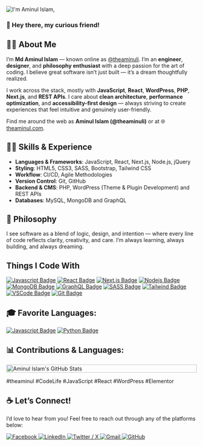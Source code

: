 ![I'm Aminul Islam,](https://raw.githubusercontent.com/theaminuli/theaminul/refs/heads/main/Github-Profile-Photo.png)
### 👋 Hey there, my curious friend!

## 🙋‍♂️ About Me

I’m **Md Aminul Islam** — known online as [@theaminuli](https://x.com/theaminuli). I’m an **engineer**, **designer**, and **philosophy enthusiast** with a deep passion for the art of coding. I believe great software isn’t just built — it’s a dream thoughtfully realized.

I work across the stack, mostly with **JavaScript**, **React**, **WordPress**, **PHP**, **Next.js**, and **REST APIs**. I care about **clean architecture**, **performance optimization**, and **accessibility-first design** — always striving to create experiences that feel intuitive and genuinely user-friendly.

Find me around the web as **Aminul Islam (@theaminuli)** or at 🌐 [theaminul.com](https://theaminul.com).

## 👨‍💻 Skills & Experience

- **Languages & Frameworks**: JavaScript, React, Next.js, Node.js, jQuery  
- **Styling**: HTML5, CSS3, SASS, Bootstrap, Tailwind CSS  
- **Workflow**: CI/CD, Agile Methodologies  
- **Version Control**: Git, GitHub  
- **Backend & CMS**: PHP, WordPress (Theme & Plugin Development) and REST APIs
- **Databases**: MySQL, MongoDB and GraphQL
## 🧠 Philosophy

I see software as a blend of logic, design, and intention — where every line of code reflects clarity, creativity, and care. I’m always learning, always building, and always dreaming.

## Things I Code With

[![Javascript Badge](https://img.shields.io/badge/-Javascript-F0DB4F?style=for-the-badge&labelColor=black&logo=javascript&logoColor=F0DB4F)](#) 
[![React Badge](https://img.shields.io/badge/-React-61DBFB?style=for-the-badge&labelColor=black&logo=react&logoColor=61DBFB)](#) 
[![Next.js Badge](https://img.shields.io/badge/next.js-000000?style=for-the-badge&logo=nextdotjs&logoColor=white)](#) 
[![Nodejs Badge](https://img.shields.io/badge/-Nodejs-3C873A?style=for-the-badge&labelColor=black&logo=node.js&logoColor=3C873A)](#) 
[![MongoDB Badge](https://img.shields.io/badge/MongoDB-4EA94B?style=for-the-badge&logo=mongodb&logoColor=white)](#) 
[![GraphQL Badge](https://img.shields.io/badge/-GraphQl-e535ab?style=for-the-badge&labelColor=black&logo=node.js&logoColor=e535ab)](#) 
[![SASS Badge](https://img.shields.io/badge/Sass-CC6699?style=for-the-badge&logo=sass&logoColor=white)](#) 
[![Tailwind Badge](https://img.shields.io/badge/Tailwind%20CSS-092749?style=for-the-badge&logo=tailwindcss&logoColor=06B6D4&labelColor=000000)](#) 
[![VSCode Badge](https://img.shields.io/badge/Visual_Studio-5C2D91?style=for-the-badge&logo=visual%20studio&logoColor=white)](#) 
[![Git Badge](https://img.shields.io/badge/Git-F05032?style=for-the-badge&logo=git&logoColor=white)](#)

## 🎓 Favorite Languages:

[![Javascript Badge](https://img.shields.io/badge/-Javascript-F0DB4F?style=for-the-badge&labelColor=black&logo=javascript&logoColor=F0DB4F)](#) 
[![Python Badge](https://img.shields.io/badge/Python-3776AB?style=for-the-badge&logo=python&logoColor=white)](#)
<!-- ### 😂 Contributions :
<p align="left">
    <a href="https://github.com/theaminuli/github-readme-streak-stats">
        <img width= "100%" title="🔥 Get streak stats for your profile at git.io/streak-stats" alt="Aminul Islam's streak" src="https://github-readme-streak-stats.herokuapp.com/?user=theaminuli&theme=black-ice&hide_border=true&stroke=0000&background=060A0CD0"/>
    </a>
</p> -->

## 📊 Contributions & Languages:

<p style="display: grid; grid-template-columns: repeat(auto-fit, minmax(300px, 1fr)); gap: 10px;">
  <!-- GitHub Stats -->
  <a href="https://github-readme-stats.vercel.app/api?username=theaminuli">
    <img width="100%" alt="Aminul Islam's GitHub Stats" 
      src="https://github-readme-stats.vercel.app/api?username=theaminuli&show_icons=true&rank_icon=github&count_private=true&theme=react&hide_border=true&bg_color=0D1117" />
  </a> 

  <!-- Top Languages -->
  <!-- <a href="https://github-readme-stats.vercel.app/api/top-langs/?username=theaminuli">
    <img width="100%" alt="Aminul Islam's Top Languages" 
      src="https://github-readme-stats.vercel.app/api/top-langs/?username=theaminuli&layout=compact&card_width=300&theme=react&hide_border=true&bg_color=0D1117" />
  </a> -->
</p>

#theaminul #CodeLife #JavaScript #React #WordPress #Elementor

## ☕ Let’s Connect!
I’d love to hear from you! Feel free to reach out through any of the platforms below:

<p align="left">
  <a href="https://www.facebook.com/theaminull/">
    <img src="https://img.shields.io/badge/Facebook-1877F2?style=for-the-badge&logo=facebook&logoColor=white" alt="Facebook" />
  </a>
  <a href="https://www.linkedin.com/in/theaminuli/">
    <img src="https://img.shields.io/badge/LinkedIn-0077B5?style=for-the-badge&logo=linkedin&logoColor=white" alt="LinkedIn" />
  </a>
  <a href="https://x.com/theaminuli">
    <img src="https://img.shields.io/badge/Twitter(X)-1DA1F2?style=for-the-badge&logo=twitter&logoColor=white" alt="Twitter / X" />
  </a>
  <a href="mailto:mdaminulislam2015bd@gmail.com">
    <img src="https://img.shields.io/badge/Gmail-D14836?style=for-the-badge&logo=gmail&logoColor=white" alt="Gmail" />
  </a>
  <a href="https://github.com/theaminuli">
    <img src="https://img.shields.io/badge/GitHub-181717?style=for-the-badge&logo=github&logoColor=white" alt="GitHub" />
  </a>
</p>
